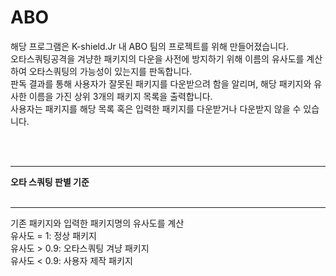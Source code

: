 # ABO

해당 프로그램은 K-shield.Jr 내 ABO 팀의 프로젝트를 위해 만들어졌습니다.<br>
오타스쿼팅공격을 겨냥한 패키지의 다운을 사전에 방지하기 위해 이름의 유사도를 계산하여 오타스쿼팅의 가능성이 있는지를 판독합니다.<br>
판독 결과를 통해 사용자가 잘못된 패키지를 다운받으려 함을 알리며, 해당 패키지와 유사한 이름을 가진 상위 3개의 패키지 목록을 출력합니다.<br>
사용자는 패키지를 해당 목록 혹은 입력한 패키지를 다운받거나 다운받지 않을 수 있습니다.

<br><br>
<hr>
<b>오타 스쿼팅 판별 기준</b><br><br>
<hr>
기존 패키지와 입력한 패키지명의 유사도를 계산<br>
유사도 = 1: 정상 패키지<br>
유사도 > 0.9: 오타스쿼팅 겨냥 패키지<br>
유사도 < 0.9: 사용자 제작 패키지<br>
